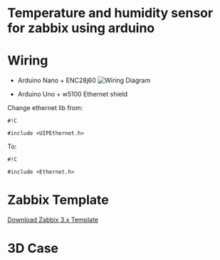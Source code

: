 # Temperature and humidity sensor for zabbix using arduino #

# Wiring #

- Arduino Nano + ENC28j60
![Wiring Diagram](https://bitbucket.org/vitorveras/arduino/downloads/WiringDiagram.jpg)

- Arduino Uno + w5100 Ethernet shield

Change ethernet lib from:
```
#!C

#include <UIPEthernet.h>
```
To:
```
#!C

#include <Ethernet.h>
```
 
# Zabbix Template #
[Download Zabbix 3.x Template](https://bitbucket.org/vitorveras/arduino/downloads/zbx_Template_Arduino_DHT_Sensor.xml)

# 3D Case #
